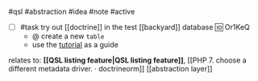 #qsl #abstraction #idea #note #active 

- [ ] #task try out [[doctrine]] in the test [[backyard]] database 🆔 Or1KeQ
	- @ create a new `table`
	- use the [tutorial](https://www.doctrine-project.org/projects/doctrine-orm/en/3.3/tutorials/getting-started.html#getting-started-with-doctrine) as a guide

relates to: **[[QSL listing feature|QSL listing feature]]**, [[PHP 7. choose a different metadata driver. · doctrineorm]]
[[abstraction layer]]

